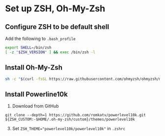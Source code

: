 # Set up ZSH, Oh-My-Zsh

## Configure ZSH to be default shell
Add the following to `.bash_profile`
```bash
export SHELL=/bin/zsh
[ -z "$ZSH_VERSION" ] && exec /bin/zsh -l
```

## Install Oh-My-Zsh
```bash
sh -c "$(curl -fsSL https://raw.githubusercontent.com/ohmyzsh/ohmyzsh/master/tools/install.sh)"
```

## Install Powerline10k
1. Download from GitHub
  ```
  git clone --depth=1 https://github.com/romkatv/powerlevel10k.git ${ZSH_CUSTOM:-$HOME/.oh-my-zsh/custom}/themes/powerlevel10k
  ```
3. Set `ZSH_THEME="powerlevel10k/powerlevel10k"` in `.zshrc`

